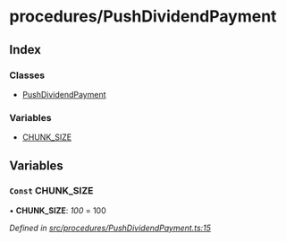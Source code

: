 # procedures/PushDividendPayment

## Index

### Classes

* [PushDividendPayment](../classes/_procedures_pushdividendpayment_.pushdividendpayment.md)

### Variables

* [CHUNK\_SIZE](_procedures_pushdividendpayment_.md#const-chunk_size)

## Variables

### `Const` CHUNK\_SIZE

• **CHUNK\_SIZE**: _100_ = 100

_Defined in_ [_src/procedures/PushDividendPayment.ts:15_](https://github.com/PolymathNetwork/polymath-sdk/blob/e8bbc1e/src/procedures/PushDividendPayment.ts#L15)

